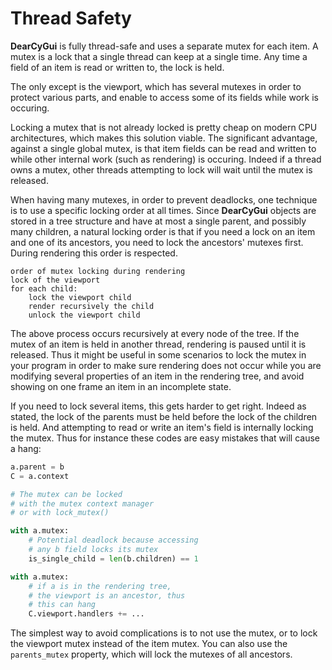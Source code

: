 # Thread Safety

**DearCyGui** is fully thread-safe and uses a separate mutex for each item.
A mutex is a lock that a single thread can keep at a single time.
Any time a field of an item is read or written to, the lock is held.

The only except is the viewport, which has several mutexes in order to protect
various parts, and enable to access some of its fields while work is occuring.

Locking a mutex that is not already locked is pretty cheap on modern CPU architectures,
which makes this solution viable. The significant advantage, against a single global
mutex, is that item fields can be read and written to while other internal work
(such as rendering) is occuring. Indeed if a thread owns a mutex, other threads
attempting to lock will wait until the mutex is released.

When having many mutexes, in order to prevent deadlocks, one technique is to
use a specific locking order at all times. Since **DearCyGui** objects are stored
in a tree structure and have at most a single parent, and possibly many children,
a natural locking order is that if you need a lock on an item and one of its ancestors,
you need to lock the ancestors' mutexes first.
During rendering this order is respected.

```
order of mutex locking during rendering
lock of the viewport
for each child:
    lock the viewport child
    render recursively the child
    unlock the viewport child
```

The above process occurs recursively at every node of the tree.
If the mutex of an item is held in another thread, rendering is paused
until it is released. Thus it might be useful in some scenarios to lock the mutex
in your program in order to make sure rendering does not occur while you are modifying
several properties of an item in the rendering tree, and avoid showing on one frame an
item in an incomplete state.

If you need to lock several items, this gets harder to get right. Indeed as stated,
the lock of the parents must be held before the lock of the children is held.
And attempting to read or write an item's field is internally locking the mutex.
Thus for instance these codes are easy mistakes that will cause a hang:

```python
a.parent = b
C = a.context

# The mutex can be locked
# with the mutex context manager
# or with lock_mutex()

with a.mutex:
    # Potential deadlock because accessing
    # any b field locks its mutex
    is_single_child = len(b.children) == 1

with a.mutex:
    # if a is in the rendering tree,
    # the viewport is an ancestor, thus
    # this can hang
    C.viewport.handlers += ...
```

The simplest way to avoid complications is to not use the mutex, or to lock the viewport mutex instead
of the item mutex. You can also use the `parents_mutex` property, which will lock the mutexes of all ancestors.